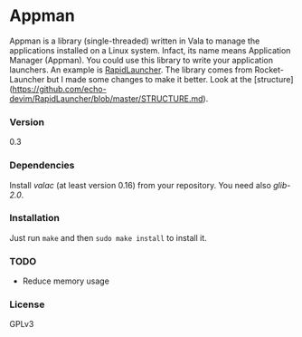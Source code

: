 Appman
===============

Appman is a library (single-threaded) written in Vala to manage the applications installed on a Linux system. Infact, its name means Application Manager (Appman).
You could use this library to write your application launchers. An example is [RapidLauncher](https://github.com/echo-devim/RapidLauncher).
The library comes from Rocket-Launcher but I made some changes to make it better. Look at the [structure] (https://github.com/echo-devim/RapidLauncher/blob/master/STRUCTURE.md).

### Version

0.3

### Dependencies

Install *valac* (at least version 0.16) from your repository. You need also *glib-2.0*.

### Installation

Just run `make` and then `sudo make install` to install it.

### TODO

* Reduce memory usage


### License

GPLv3
